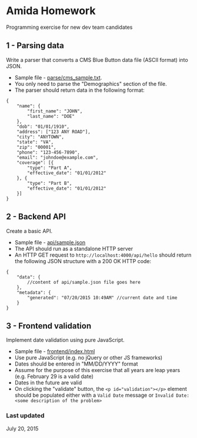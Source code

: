 # Amida Homework
Programming exercise for new dev team candidates



## 1 - Parsing data

Write a parser that converts a CMS Blue Button data file (ASCII format) into JSON.

* Sample file - [parse/cms_sample.txt](./parse/cms_sample.txt). 
* You only need to parse the "Demographics" section of the file.
* The parser should return data in the following format:

```
{
    "name": {
        "first_name": "JOHN",
        "last_name": "DOE"
    },
    "dob": "01/01/1910",
    "address": ["123 ANY ROAD"],
    "city": "ANYTOWN",
    "state": "VA",
    "zip": "00001",
    "phone": "123-456-7890",
    "email": "johndoe@example.com",
    "coverage": [{
        "type": "Part A",
        "effective_date": "01/01/2012"
    }, {
        "type": "Part B",
        "effective_date": "01/01/2012"
    }]
}
```

## 2 - Backend API

Create a basic API.

* Sample file - [api/sample.json](./api/sample.json)
* The API should run as a standalone HTTP server
* An HTTP GET request to `http://localhost:4000/api/hello` should return the following JSON structure with a 200 OK HTTP code:

```
{
    "data": {
    	//content of api/sample.json file goes here
    },
    "metadata": {
        "generated": "07/20/2015 10:49AM" //current date and time
    }
}
```

## 3 - Frontend validation

Implement date validation using pure JavaScript.


* Sample file - [frontend/index.html](./frontend/index.html)
* Use pure JavaScript (e.g. no jQuery or other JS frameworks)
* Dates should be entered in "MM/DD/YYYY" format
* Assume for the purpose of this exercise that all years are leap years (e.g. February 29 is a valid date)
* Dates in the future are valid
* On clicking the "validate" button, the `<p id="validation"></p>` element should be populated either with a `Valid Date` message or `Invalid Date: <some description of the problem>`



### Last updated
July 20, 2015
